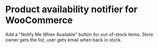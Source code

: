# Product availability notifier for WooCommerce
Add a "Notify Me When Available" button for out-of-stock items. Store owner gets the list, user gets email when back in stock.
